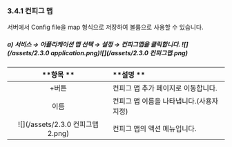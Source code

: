 ### 3.4.1 컨피그 맵

서버에서 Config file을 map 형식으로 저장하여 볼륨으로 사용할 수 있습니다.

##### a\)    서비스 → 어플리케이션 맵 선택 → 설정 → 컨피그맵을 클릭합니다. ![](/assets/2.3.0 application.png)![](/assets/2.3.0 컨피그맵.png)

| **항목  ** | **설명 ** |
| :---: | :--- |
| +버튼 | 컨피그 맵 추가 페이지로 이동합니다. |
| 이름 | 컨피그 맵 이름을 나타냅니다.\(사용자 지정\) |
| ![](/assets/2.3.0 컨피그맵2.png) | 컨피그 맵의 액션 메뉴입니다. |



